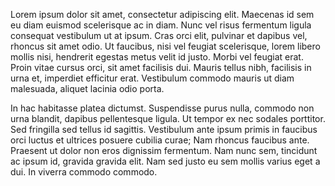 Lorem ipsum dolor sit amet, consectetur adipiscing elit. Maecenas id sem eu diam euismod scelerisque ac in diam. Nunc vel risus fermentum ligula consequat vestibulum ut at ipsum. Cras orci elit, pulvinar et dapibus vel, rhoncus sit amet odio. Ut faucibus, nisi vel feugiat scelerisque, lorem libero mollis nisi, hendrerit egestas metus velit id justo. Morbi vel feugiat erat. Proin vitae cursus orci, sit amet facilisis dui. Mauris tellus nibh, facilisis in urna et, imperdiet efficitur erat. Vestibulum commodo mauris ut diam malesuada, aliquet lacinia odio porta.

In hac habitasse platea dictumst. Suspendisse purus nulla, commodo non urna blandit, dapibus pellentesque ligula. Ut tempor ex nec sodales porttitor. Sed fringilla sed tellus id sagittis. Vestibulum ante ipsum primis in faucibus orci luctus et ultrices posuere cubilia curae; Nam rhoncus faucibus ante. Praesent ut dolor non eros dignissim fermentum. Nam nunc sem, tincidunt ac ipsum id, gravida gravida elit. Nam sed justo eu sem mollis varius eget a dui. In viverra commodo commodo.